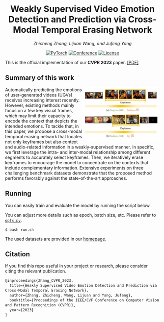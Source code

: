 <div align="center">

# Weakly Supervised Video Emotion Detection and Prediction via Cross-Modal Temporal Erasing Network


<i>Zhicheng Zhang, Lijuan Wang, and Jufeng Yang</i>

<a href=" "><img alt="PyTorch" src="https://img.shields.io/badge/PyTorch-ee4c2c?logo=pytorch&logoColor=white"></a>
[![Conference](https://img.shields.io/badge/CVPR-2023-green)](https://cvpr2023.thecvf.com/)
[![License](https://img.shields.io/badge/license-Apache%202-blue)](./LICENSE)

</div>

This is the official implementation of our **CVPR 2023** paper. [[PDF]]()

## Summary of this work

<img src="./assests/motivation_video3-1.png" width="50%" align="right">
Automatically predicting the emotions of user-generated videos (UGVs) receives increasing interest recently. However, existing methods mainly focus on a few key visual frames, which may limit their capacity to encode the context that depicts the intended emotions. To tackle that, in this paper, we propose a cross-modal temporal erasing network that locates not only keyframes but also context and audio-related information in a weakly-supervised manner. In specific, we first leverage the intra- and inter-modal relationship among different segments to accurately select keyframes. Then, we iteratively erase keyframes to encourage the model to concentrate on the contexts that include complementary information. Extensive experiments on three challenging benchmark datasets demonstrate that the proposed method performs favorably against the state-of-the-art approaches.



 



## Running

You can easily train and evaluate the model by running the script below.

You can adjust more details such as epoch, batch size, etc. Please refer to [`opts.py`](./opts.py).

~~~~
$ bash run.sh
~~~~

The used datasets are provided in our [homepage](https://cv.nankai.edu.cn/).

## Citation

If you find this repo useful in your project or research, please consider citing the relevant publication.

````
@inproceedings{Zhang_CVPR_2023,
  title={Weakly Supervised Video Emotion Detection and Prediction via Cross-Modal Temporal Erasing Network},
  author={Zhang, Zhicheng, Wang, Lijuan and Yang, Jufeng},
  booktitle={Proceedings of the IEEE/CVF Conference on Computer Vision and Pattern Recognition (CVPR)},
  year={2023}
}
````